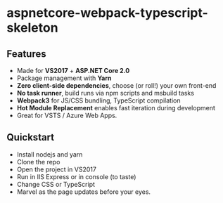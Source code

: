 ﻿# aspnetcore-webpack-typescript-skeleton

## Features

* Made for **VS2017** + **ASP.NET Core 2.0**
* Package management with **Yarn**
* **Zero client-side dependencies**, choose (or roll!) your own front-end
* **No task runner**, build runs via npm scripts and msbuild tasks
* **Webpack3** for JS/CSS bundling, TypeScript compilation
* **Hot Module Replacement** enables fast iteration during development
* Great for VSTS / Azure Web Apps.

## Quickstart

* Install nodejs and yarn
* Clone the repo
* Open the project in VS2017
* Run in IIS Express or in console (to taste)
* Change CSS or TypeScript
* Marvel as the page updates before your eyes.